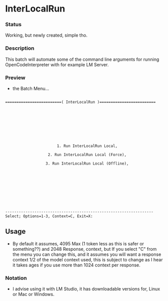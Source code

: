 # InterLocalRun

### Status
Working, but newly created, simple tho.

### Description
This batch will automate some of the command line arguments for running OpenCodeInterpreter with for example LM Server.

### Preview
- the Batch Menu...
```

=========================( InterLocalRun )=========================









                       1. Run InterLocalRun Local,

                   2. Run InterLocalRun Local (Force),

                  3. Run InterLocalRun Local (Offline),










------------------------------------------------------------------
Select; Options=1-3, Context=C, Exit=X:

```

## Usage
- By default it assumes, 4095 Max (1 token less as this is safer or something??) and 2048 Response, context, but If you select "C" from the menu you can change this, and it assumes you will want a response context 1/2 of the model context used, this is subject to change as I hear it takes ages if you use more than 1024 context per response.

### Notation
- I advise using it with LM Studio, it has downloadable versions for, Linux or Mac or Windows.
